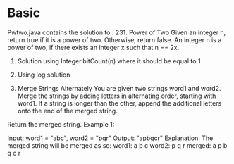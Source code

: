 # Basic

Pwtwo.java contains the solution to :
231. Power of Two
Given an integer n, return true if it is a power of two. Otherwise, return false.
An integer n is a power of two, if there exists an integer x such that n == 2x.
1. Solution using Integer.bitCount(n) where it should be equal to 1
2. Using log solution 


1768. Merge Strings Alternately
You are given two strings word1 and word2. Merge the strings by adding letters in alternating order, starting with word1. If a string is longer than the other, append the additional letters onto the end of the merged string.

Return the merged string.
Example 1:

Input: word1 = "abc", word2 = "pqr"
Output: "apbqcr"
Explanation: The merged string will be merged as so:
word1:  a   b   c
word2:    p   q   r
merged: a p b q c r
